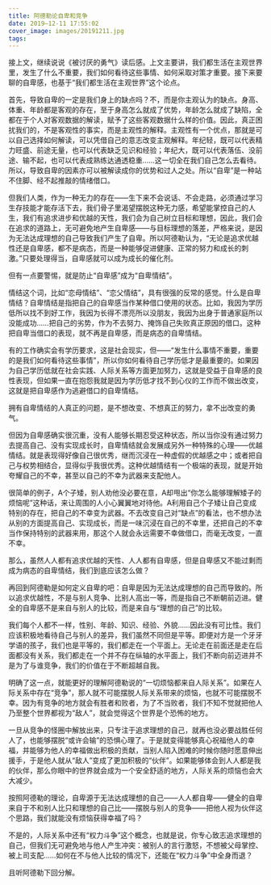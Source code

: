 ```yaml
---
title: 阿德勒论自卑和竞争
date: 2019–12-11 17:55:02
cover_image: images/20191211.jpg
tags:
---
```

接上文，继续说说《被讨厌的勇气》读后感。上文主要讲，我们都生活在主观世界里，发生了什么不重要，我们如何看待这些事情、如何采取对策才重要。接下来要聊的自卑感，也基于“我们都生活在主观世界”这个论点。

首先，导致自卑的一定是我们身上的缺点吗？不，而是你主观认为的缺点。身高、体重、年龄都是客观的存在，至于身高怎么就成了优势，年龄怎么就成了缺陷，全都在于个人对客观数据的解读，赋予了这些客观数据什么样的价值。因此，真正困扰我们的，不是客观性的事实，而是主观性的解释。主观性有一个优点，那就是可以自己选择如何解读，可以凭借自己的意志改变主观解释。年纪轻，既可以代表精力旺盛、前途无量，也可以代表缺乏见识和经验；年纪大，既可以代表落伍、没前途、输不起，也可以代表成熟练达通透稳重……这一切全在我们自己怎么去看待。所以，导致自卑的因素亦可以被解读成你的优势和过人之处。所以“自卑”是一种站不住脚、经不起推敲的情绪借口。

但我们人类，作为一种无力的存在——生下来不会说话、不会走路，必须通过学习生存技能才能存活下去，我们骨子里渴望摆脱这种无力感，希望能掌控自己的人生，我们有追求进步和优越的天性，我们会为自己树立目标和理想，因此，我们会在追求的道路上，无可避免地产生自卑感——与目标理想的落差，严格来说，是因为无法达成理想的自己导致我们产生了自卑。所以阿德勒认为，“无论是追求优越性还是自卑感，都不是病态，而是一种能够促进健康、正常的努力和成长的刺激。”只要处理得当，自卑感就可以成为成长的催化剂。

但有一点要警惕，就是防止“自卑感”成为“自卑情结”。

情结这个词，比如“恋母情结”、“恋父情结”，具有很强的反常的感觉。什么是自卑情结？自卑情结是指把自己的自卑感当作某种借口使用的状态。比如，我因为学历低所以找不到好工作，我因为长得不漂亮所以没朋友，我因为出身于普通家庭所以没能成功……把自己的劣势，作为不去努力、掩饰自己失败真正原因的借口。这种把自卑当借口的表现，就不再是自卑感，而是病态的自卑情结。

有的工作确实会有学历要求，这是社会现实，但——“发生什么事情不重要，重要的是我们如何看待这些事情”，所以你如何看待自己学历低才是最重要的。如果因为自己学历低就在社会实践、人际关系等方面更加努力，这就是受益于自卑感的良性表现，但如果一直在抱怨我就是因为学历低才找不到心仪的工作而不做出改变，这就是把自卑感作为逃避借口的自卑情结。

拥有自卑情结的人真正的问题，是不想改变、不想真正的努力，拿不出改变的勇气。

但因为自卑感确实很沉重，没有人能够长期忍受这种状态，所以当你没有通过努力去提高自己、没有实现成长时，自卑情结就会发展成另外一种特殊的心理——优越情结。就是表现得好像自己很优秀，继而沉浸在一种虚假的优越感之中；或者把自己与权势相结合，显得似乎我很优秀。这种优越情结有一个极端的表现，就是开始夸耀自己的不幸，甚至以自己的不幸为武器来支配他人。

很简单的例子，A个子矮，别人劝他没必要在意，A却甩出“你怎么能够理解矮子的烦恼呢”这种话，来让周围的人小心翼翼地对待他。A利用自己个子矮让自己变成特别的存在，把自己的不幸变为武器。不去改变自己对“缺点”的看法，也不想办法从别的方面提高自己、实现成长，而是一味沉浸在自己的不幸里，还把自己的不幸当作保持特别的武器来用，那这个人就会永远需要不幸做借口，而毫无改变，一直不幸。

那么，虽然人人都有追求优越的天性、人人都有自卑感，但是自卑感又不能过剩而成为病态的自卑情结，我们到底应该怎么做？

再回到阿德勒是如何定义自卑的吧：自卑是因为无法达成理想的自己而导致的。所以追求优越性，不是与别人竞争、比别人高出一等，而是指自己不断朝前迈进。健全的自卑感不是来自与别人的比较，而是来自与“理想的自己”的比较。

我们每个人都不一样，性别、年龄、知识、经验、外貌……因此没有可比性。我们应该积极地看待自己与别人的差异，我们虽然不同但是平等。即便对方是一个牙牙学语的孩子，我们也是平等的，我们都走在一个平面上。无论走在前面还是走在后面都没有关系，我们都走在一个并不存在纵轴的水平面上，我们不断向前迈进并不是为了与谁竞争，我们的价值在于不断超越自我。

明确了这一点，就能更好的理解阿德勒说的“一切烦恼都来自人际关系”。如果在人际关系中存在“竞争”，那人就不可能摆脱人际关系带来的烦恼，也就不可能摆脱不幸。因为有竞争的地方就会有胜者和败者，为了不当败者，我们不知不觉就把他人乃至整个世界都视为“敌人”，就会觉得这个世界是个恐怖的地方。

一旦从竞争的怪圈中解放出来，只专注于追求理想的自己，就再也没必要战胜任何人了，也能够摆脱“或许会输”的恐惧心理了。于是就变得能够真心祝福他人的幸福，并能够为他人的幸福做出积极的贡献，当别人陷入困难的时候你随时愿意伸出援手，于是他人就从“敌人”变成了更加积极的“伙伴”。如果能够体会到人人都是我的伙伴，那么你眼中的世界就会成为一个安全舒适的地方，人际关系的烦恼也会大大减少。

按照阿德勒的理论，自卑源于无法达成理想的自己——人人都自卑——健全的自卑来自于不和别人比只和理想的自己比——摆脱与别人的竞争——把他人视为伙伴这个思路，我们就能没有烦恼获得幸福了吗？

不是的，人际关系中还有“权力斗争”这个概念，也就是说，你专心致志追求理想的自己，但我们无可避免地与他人产生冲突：被别人的言行激怒，不想被父母掌控、被上司支配……如何在不与他人比较的情况下，还能在“权力斗争”中全身而退？

且听阿德勒下回分解。